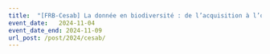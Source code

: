 ```yaml
---
title:  "[FRB-Cesab] La donnée en biodiversité : de l’acquisition à l’ouverture"
event_date:   2024-11-04
event_date_end: 2024-11-09
url_post: /post/2024/cesab/
---
```

